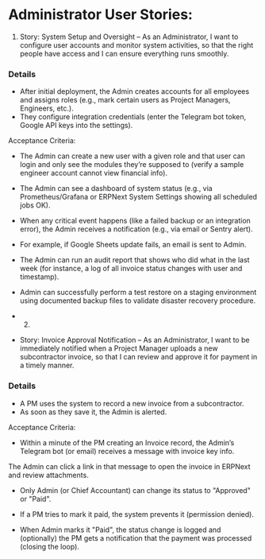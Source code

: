 # Administrator User Stories:

1. Story: System Setup and Oversight – As an Administrator, I want to configure user accounts and monitor system activities, so that the right people have access and I can ensure everything runs smoothly.

### Details

- After initial deployment, the Admin creates accounts for all employees and assigns roles (e.g., mark certain users as Project Managers, Engineers, etc.).
- They configure integration credentials (enter the Telegram bot token, Google API keys into the settings).

Acceptance Criteria:

- The Admin can create a new user with a given role and that user can login and only see the modules they’re supposed to (verify a sample engineer account cannot view financial info).

- The Admin can see a dashboard of system status (e.g., via Prometheus/Grafana or ERPNext System Settings showing all scheduled jobs OK).

- When any critical event happens (like a failed backup or an integration error), the Admin receives a notification (e.g., via email or Sentry alert).
- For example, if Google Sheets update fails, an email is sent to Admin.

- The Admin can run an audit report that shows who did what in the last week (for instance, a log of all invoice status changes with user and timestamp).

- Admin can successfully perform a test restore on a staging environment using documented backup files to validate disaster recovery procedure.

- 2.
- Story: Invoice Approval Notification – As an Administrator, I want to be immediately notified when a Project Manager uploads a new subcontractor invoice, so that I can review and approve it for payment in a timely manner.

### Details

- A PM uses the system to record a new invoice from a subcontractor.
- As soon as they save it, the Admin is alerted.

Acceptance Criteria:

- Within a minute of the PM creating an Invoice record, the Admin’s Telegram bot (or email) receives a message with invoice key info.

The Admin can click a link in that message to open the invoice in ERPNext and review attachments.

- Only Admin (or Chief Accountant) can change its status to "Approved" or "Paid".
- If a PM tries to mark it paid, the system prevents it (permission denied).

- When Admin marks it "Paid", the status change is logged and (optionally) the PM gets a notification that the payment was processed (closing the loop).
